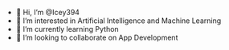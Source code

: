 - 👋 Hi, I’m @Icey394
- 👀 I’m interested in Artificial Intelligence and Machine Learning 
- 🌱 I’m currently learning Python
- 💞️ I’m looking to collaborate on App Development 


<!---
Icey394/Icey394 is a ✨ special ✨ repository because its `README.md` (this file) appears on your GitHub profile.
You can click the Preview link to take a look at your changes.
--->

